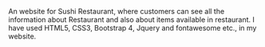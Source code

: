 An website for Sushi Restaurant, where customers can see all the information about Restaurant and also about items available in restaurant.  I have used HTML5, CSS3, Bootstrap 4, Jquery and fontawesome etc., in my website.
